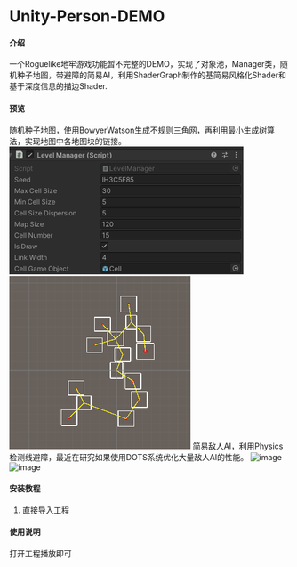 # Unity-Person-DEMO

#### 介绍
一个Roguelike地牢游戏功能暂不完整的DEMO，实现了对象池，Manager类，随机种子地图，带避障的简易AI，利用ShaderGraph制作的基简易风格化Shader和基于深度信息的描边Shader.

#### 预览
随机种子地图，使用BowyerWatson生成不规则三角网，再利用最小生成树算法，实现地图中各地图块的链接。
![image](https://github.com/shoulkun/Unity-Person-DEMO/blob/master/PreviewImage/关卡地图管理器.png)
![image](https://github.com/shoulkun/Unity-Person-DEMO/blob/master/PreviewImage/随机关卡地图预览.png)
简易敌人AI，利用Physics检测线避障，最近在研究如果使用DOTS系统优化大量敌人AI的性能。
![image](https://github.com/shoulkun/Unity-Person-DEMO/blob/master/PreviewImage/简易AI避障演示1.gif)
![image](https://github.com/shoulkun/Unity-Person-DEMO/blob/master/PreviewImage/简易AI避障演示2.gif)
#### 安装教程
1.  直接导入工程

#### 使用说明
打开工程播放即可